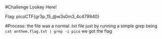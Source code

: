 #Challenge Lookey Here!

Flag: picoCTF{gr3p_15_@w3s0m3_4c479940}

#Process:
the file was a normal .txt file
just by running a simple grep being ```cat anthem.flag.txt | grep -i pico```
we got the flag
